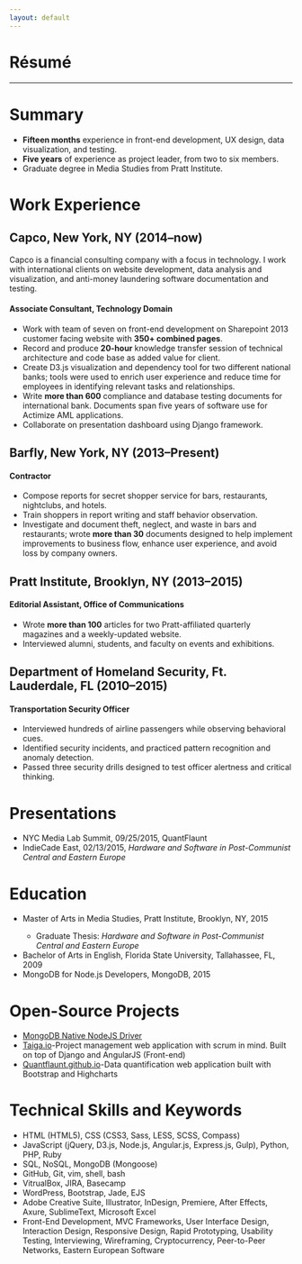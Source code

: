 ```yaml
---
layout: default
---
```


<div class="page-section short">
<h1 class="centered">Résumé</h1>
<hr>
<h1>Summary</h1>
<ul>
<li><strong>Fifteen months</strong> experience in front-end development, UX design, data visualization, and testing.</li>
<li><strong>Five years</strong> of experience as project leader, from two to six members.</li>
<li>Graduate degree in Media Studies from Pratt Institute.</li>
</ul>
<h1>Work Experience</h1>
<h2>Capco, New York, NY (2014–now)</h2>
<p>Capco is a financial consulting company with a focus in technology. I work with international clients on website development, data analysis and visualization, and anti-money laundering software documentation and testing.</p>
<h4>Associate Consultant, Technology Domain</h4>
<ul>
<li>Work with team of seven on front-end development on Sharepoint 2013 customer facing website with <strong>350+ combined pages</strong>.</li>
<li>Record and produce <strong>20-hour</strong> knowledge transfer session of technical architecture and code base as added value for client.</li>
<li>Create D3.js visualization and dependency tool for two different national banks; tools were used to enrich user experience and reduce time for employees in identifying relevant tasks and relationships.</li>
<li>Write <strong>more than 600</strong> compliance and database testing documents for international bank. Documents span five years of software use for Actimize AML applications.</li>
<li>Collaborate on presentation dashboard using Django framework.</li>
</ul>
<h2>Barfly, New York, NY (2013–Present)</h2>
<p></p>
<h4>Contractor</h4>
<ul>
<li>Compose reports for secret shopper service for bars, restaurants, nightclubs, and hotels.</li>
<li>Train shoppers in report writing and staff behavior observation.</li>
<li>Investigate and document theft, neglect, and waste in bars and restaurants; wrote <strong>more than 30</strong> documents designed to help implement improvements to business flow, enhance user experience, and avoid loss by company owners.</li>
</ul>
<h2>Pratt Institute, Brooklyn, NY (2013–2015)</h2>
<h4>Editorial Assistant, Office of Communications</h4>
<ul>
<li>Wrote <strong>more than 100</strong> articles for two Pratt-affiliated quarterly magazines and a weekly-updated website.</li>
<li>Interviewed alumni, students, and faculty on events and exhibitions.</li>
</ul>
<h2>Department of Homeland Security, Ft. Lauderdale, FL (2010–2015)</h2>
<h4>Transportation Security Officer</h4>
<ul>
<li>Interviewed hundreds of airline passengers while observing behavioral cues.</li>
<li>Identified security incidents, and practiced pattern recognition and anomaly detection.</li>
<li>Passed three security drills designed to test officer alertness and critical thinking.</li>
</ul>
<h1>Presentations</h1>
<ul>
<li>NYC Media Lab Summit, 09/25/2015, QuantFlaunt</li>
<li>IndieCade East, 02/13/2015, <em>Hardware and Software in Post-Communist Central and Eastern Europe</em></li>
</ul>
<h1>Education</h1>
<ul>
<li>Master of Arts in Media Studies, Pratt Institute, Brooklyn, NY, 2015</li>
<ul><li>Graduate Thesis: <em>Hardware and Software in Post-Communist Central and Eastern Europe</em></li></ul>
<li>Bachelor of Arts in English, Florida State University, Tallahassee, FL, 2009</li>
<li>MongoDB for Node.js Developers, MongoDB, 2015</li>
</ul>
<h1>Open-Source Projects</h1>
<ul>
<li><a class="link" href="https://github.com/mongodb/node-mongodb-native" alt="MongoDB">MongoDB Native NodeJS Driver</a></li>
<li><a class="link" href="http://taiga.io" alt="Taiga">Taiga.io</a>-Project management web application with scrum in mind. Built on top of Django and AngularJS (Front-end)</li>
<li><a class="link" href="http://quantflauntgithub.io" alt="QuantFlaunt">Quantflaunt.github.io</a>-Data quantification web application built with Bootstrap and Highcharts</li>
</ul>
<h1>Technical Skills and Keywords</h1>
<ul>
<li>HTML (HTML5), CSS (CSS3, Sass, LESS, SCSS, Compass)</li>
<li>JavaScript (jQuery, D3.js, Node.js, Angular.js, Express.js, Gulp), Python, PHP, Ruby</li>
<li>SQL, NoSQL, MongoDB (Mongoose)</li>
<li>GitHub, Git, vim, shell, bash</li>
<li>VitrualBox, JIRA, Basecamp</li>
<li>WordPress, Bootstrap, Jade, EJS</li>
<li>Adobe Creative Suite, Illustrator, InDesign, Premiere, After Effects, Axure, SublimeText, Microsoft Excel</li>
<li>Front-End Development, MVC Frameworks, User Interface Design, Interaction Design, Responsive Design, Rapid Prototyping, Usability Testing, Interviewing, Wireframing, Cryptocurrency, Peer-to-Peer Networks, Eastern European Software</li>
</ul>
</div>
